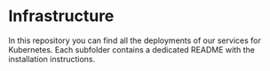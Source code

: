 # Infrastructure
In this repository you can find all the deployments of our services for Kubernetes.
Each subfolder contains a dedicated README with the installation instructions.

